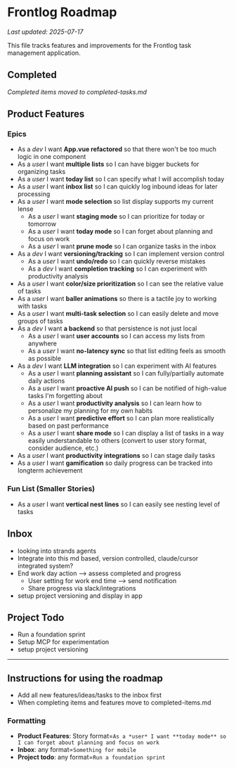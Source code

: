 # Frontlog Roadmap
*Last updated: 2025-07-17*

This file tracks features and improvements for the Frontlog task management application.

## Completed
*Completed items moved to completed-tasks.md*

## Product Features

### Epics
- As a *dev* I want **App.vue refactored** so that there won't be too much logic in one component
- As a *user* I want **multiple lists** so I can have bigger buckets for organizing tasks
- As a *user* I want **today list** so I can specify what I will accomplish today
- As a *user* I want **inbox list** so I can quickly log inbound ideas for later processing
- As a *user* I want **mode selection** so list display supports my current lense
    - As a *user* I want **staging mode** so I can prioritize for today or tomorrow
    - As a *user* I want **today mode** so I can forget about planning and focus on work
    - As a *user* I want **prune mode** so I can organize tasks in the inbox
- As a *dev* I want **versioning/tracking** so I can implement version control
    - As a *user* I want **undo/redo** so I can quickly reverse mistakes
    - As a *dev* I want **completion tracking** so I can experiment with productivity analysis
- As a *user* I want **color/size prioritization** so I can see the relative value of tasks
- As a *user* I want **baller animations** so there is a tactile joy to working with tasks
- As a *user* I want **multi-task selection** so I can easily delete and move groups of tasks
- As a *dev* I want **a backend** so that persistence is not just local
    - As a *user* I want **user accounts** so I can access my lists from anywhere
    - As a *user* I want **no-latency sync** so that list editing feels as smooth as possible
- As a *dev* I want **LLM integration** so I can experiment with AI features
    - As a *user* I want **planning assistant** so I can fully/partially automate daily actions
    - As a *user* I want **proactive AI push** so I can be notified of high-value tasks I'm forgetting about
    - As a *user* I want **productivity analysis** so I can learn how to personalize my planning for my own habits
    - As a *user* I want **predictive effort** so I can plan more realistically based on past performance
    - As a *user* I want **share mode** so I can display a list of tasks in a way easily understandable to others (convert to user story format, consider audience, etc.)
- As a *user* I want **productivity integrations** so I can stage daily tasks
- As a *user* I want **gamification** so daily progress can be tracked into longterm achievement

### Fun List (Smaller Stories)
- As a *user* I want **vertical nest lines** so I can easily see nesting level of tasks

## Inbox
- looking into strands agents
- Integrate into this md based, version controlled, claude/cursor integrated system?
- End work day action --> assess completed and progress
    - User setting for work end time --> send notification
    - Share progress via slack/integrations
- setup project versioning and display in app
    
## Project Todo
- Run a foundation sprint
- Setup MCP for experimentation
- setup project versioning

---

## Instructions for using the roadmap
- Add all new features/ideas/tasks to the inbox first
- When completing items and features move to completed-items.md

### Formatting
- **Product Features**: Story format=`As a *user* I want **today mode** so I can forget about planning and focus on work`
- **Inbox**: any format=`Something for mobile`
- **Project todo**: any format=`Run a foundation sprint`


